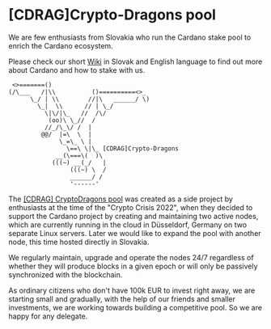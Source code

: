 # [CDRAG]Crypto-Dragons pool
We are few enthusiasts from Slovakia who run the Cardano stake pool to enrich the Cardano ecosystem.  

Please check our short [Wiki](https://github.com/KryptoDraci/crypto-dragons/wiki) in Slovak and English language to find out more about Cardano and how to stake with us.

```text
 <>=======()                                        
(/\___   /|\\          ()==========<>_
      \_/ | \\        //|\   ______/ \)
        \_|  \\      // | \_/
          \|\/|\_   //  /\/
           (oo)\ \_//  /
          //_/\_\/ /  |
         @@/  |=\  \  |
              \_=\_ \ |
                \==\ \|\_ [CDRAG]Crypto-Dragons
             __(\===\(  )\
            (((~) __(_/   |
                 (((~) \  /
                 ______/ /
                 '------'
```
The [[CDRAG] CryptoDragons pool](https://cexplorer.io/pool/pool1wehqlvg34f3cpn48fa93qhnfkmxf5v3lxk9ymzukrm3tgxq34z2) was created as a side project by enthusiasts at the time of the "Crypto Crisis 2022", when they decided to support the Cardano project by creating and maintaining two active nodes, which are currently running in the cloud in Düsseldorf, Germany on two separate Linux servers. Later we would like to expand the pool with another node, this time hosted directly in Slovakia.

We regularly maintain, upgrade and operate the nodes 24/7 regardless of whether they will produce blocks in a given epoch or will only be passively synchronized with the blockchain.

As ordinary citizens who don't have 100k EUR to invest right away, we are starting small and gradually, with the help of our friends and smaller investments, we are working towards building a competitive pool. So we are happy for any delegate.
